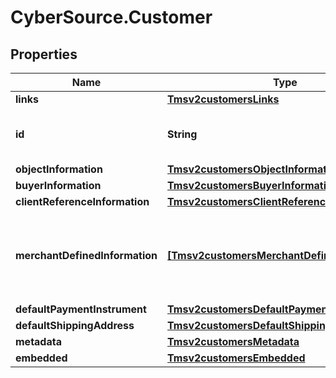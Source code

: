 # CyberSource.Customer

## Properties
Name | Type | Description | Notes
------------ | ------------- | ------------- | -------------
**links** | [**Tmsv2customersLinks**](Tmsv2customersLinks.md) |  | [optional] 
**id** | **String** | The id of the Customer Token. | [optional] 
**objectInformation** | [**Tmsv2customersObjectInformation**](Tmsv2customersObjectInformation.md) |  | [optional] 
**buyerInformation** | [**Tmsv2customersBuyerInformation**](Tmsv2customersBuyerInformation.md) |  | [optional] 
**clientReferenceInformation** | [**Tmsv2customersClientReferenceInformation**](Tmsv2customersClientReferenceInformation.md) |  | [optional] 
**merchantDefinedInformation** | [**[Tmsv2customersMerchantDefinedInformation]**](Tmsv2customersMerchantDefinedInformation.md) | Object containing the custom data that the merchant defines.  | [optional] 
**defaultPaymentInstrument** | [**Tmsv2customersDefaultPaymentInstrument**](Tmsv2customersDefaultPaymentInstrument.md) |  | [optional] 
**defaultShippingAddress** | [**Tmsv2customersDefaultShippingAddress**](Tmsv2customersDefaultShippingAddress.md) |  | [optional] 
**metadata** | [**Tmsv2customersMetadata**](Tmsv2customersMetadata.md) |  | [optional] 
**embedded** | [**Tmsv2customersEmbedded**](Tmsv2customersEmbedded.md) |  | [optional] 


